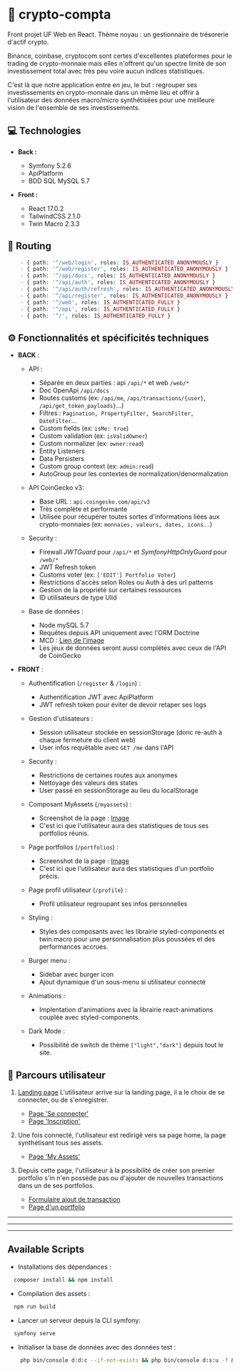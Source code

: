 # 🚀 crypto-compta

Front projet UF Web en React. Thème noyau : un gestionnaire de trésorerie d'actif crypto.

Binance, coinbase, cryptocom sont certes d'excellentes plateformes pour le trading de crypto-monnaie mais elles n'offrent qu'un spectre limité de son investissement total avec très peu voire aucun indices statistiques.

C'est là que notre application entre en jeu, le but : regrouper ses investissements en crypto-monnaie dans un même lieu et offrir à l'utilisateur des données macro/micro synthétisées pour une meilleure vision de l'ensemble de ses investissements.

## 💻 Technologies

- **Back :**

  - Symfony 5.2.6
  - ApiPlatform
  - BDD SQL MySQL 5.7

- **Front :**
  - React 17.0.2
  - TailwindCSS 2.1.0
  - Twin Macro 2.3.3

## 🔱 Routing

```php
    - { path: '^/web/login', roles: IS_AUTHENTICATED_ANONYMOUSLY }
    - { path: '^/web/register', roles: IS_AUTHENTICATED_ANONYMOUSLY }
    - { path: '^/api/docs', roles: IS_AUTHENTICATED_ANONYMOUSLY }
    - { path: '^/api/auth', roles: IS_AUTHENTICATED_ANONYMOUSLY }
    - { path: '^/api/auth/refresh', roles: IS_AUTHENTICATED_ANONYMOUSLY }
    - { path: '^/api/register', roles: IS_AUTHENTICATED_ANONYMOUSLY }
    - { path: '^/web', roles: IS_AUTHENTICATED_FULLY }
    - { path: '^/api', roles: IS_AUTHENTICATED_FULLY }
    - { path: '^/', roles: IS_AUTHENTICATED_FULLY }
```

## ⚙️ Fonctionnalités et spécificités techniques

- **BACK** :

  - API :

    - Séparée en deux parties : api `/api/*` et web `/web/*`
    - Doc OpenApi `/api/docs`
    - Routes customs (ex: `/api/me`, `/api/transactions/{user}`, `/api/get_token_payloads}`...)
    - Filtres : `Pagination, PropertyFilter, SearchFilter, DateFilter`...
    - Custom fields (ex: `isMe: true`)
    - Custom validation (ex: `isValidOwner`)
    - Custom normalizer (ex: `owner:read`)
    - Entity Listeners
    - Data Persisters
    - Custom group context (ex: `admin:read`)
    - AutoGroup pour les contextes de normalization/denormalization

  - API CoinGecko v3:

    - Base URL : `api.coingecko.com/api/v3`
    - Très complète et performante
    - Utilisée pour récupérer toutes sortes d'informations liées aux crypto-monnaies (ex: `monnaies, valeurs, dates, icons..`)

  - Security :

    - Firewall _JWTGuard_ pour `/api/*` et _SymfonyHttpOnlyGuard_ pour `/web/*`
    - JWT Refresh token
    - Customs voter (ex: `['EDIT'] Portfolio Voter`)
    - Restrictions d'accès selon Roles ou Auth à des url patterns
    - Gestion de la propriété sur certaines ressources
    - ID utilisateurs de type Ulid

  - Base de données :

    - Node mySQL 5.7
    - Requêtes depuis API uniquement avec l'ORM Doctrine
    - MCD : [Lien de l'image](https://drive.google.com/file/d/1kFUwTS-wEeVqmd1bkeAiavbvap1JaM_F/view?usp=sharing)
    - Les jeux de données seront aussi complétés avec ceux de l'API de CoinGecko

- **FRONT** :

  - Authentification (`/register` & `/login`) :

    - Authentification JWT avec ApiPlatform
    - JWT refresh token pour éviter de devoir retaper ses logs

  - Gestion d'utiisateurs :

    - Session utilisateur stockée en sessionStorage (donc re-auth à chaque fermeture du client web)
    - User infos requêtable avec `GET /me` dans l'API

  - Security :

    - Restrictions de certaines routes aux anonymes
    - Nettoyage des valeurs des states
    - User passé en sessionStorage au lieu du localStorage

  - Composant MyAssets (`/myassets`) :

    - Screenshot de la page : [Image](https://drive.google.com/file/d/1n1oIi6huJe8WfIjoggos6FLwVmL3e8D6/view?usp=sharing)
    - C'est ici que l'utilisateur aura des statistiques de tous ses portfolios réunis.

  - Page portfolios (`/portfolios`) :

    - Screenshot de la page : [Image](https://drive.google.com/file/d/1otuyqyesaZG-AAErZCEWUNiGIL6Uj-XX/view?usp=sharing)
    - C'est ici que l'utilisateur aura des statistiques d'un portfolio précis.

  - Page profil utilisateur (`/profile`) :

    - Profil utilisateur regroupant ses infos personnelles

  - Styling :

    - Styles des composants avec les librairie styled-components et twin.macro pour une personnalisation plus poussées et des performances accrues.

  - Burger menu :

    - Sidebar avec burger icon
    - Ajout dynamique d'un sous-menu si utilisateur connecté

  - Animations :

    - Implentation d'animations avec la librairie react-animations couplée avec styled-components.

  - Dark Mode :
    - Possibilité de switch de thème `["light","dark"]` depuis tout le site.

## 🧬 Parcours utilisateur

1.  [Landing page](https://drive.google.com/file/d/1mLFUKByyAz0E3rIbz-Yhe9AGZoqNRFwv/view?usp=sharing) L'utilisateur arrive sur la landing page, il a le choix de se connecter, ou de s'enregistrer.

    - [Page 'Se connecter'](https://drive.google.com/file/d/1prC13mJ2XQ5feiwtIvKb-JyqVZ6hJU7V/view?usp=sharing)
    - [Page 'Inscription'](https://drive.google.com/file/d/1sh9WPDFc7jADORuuXT4Y7oORdp5N1yfn/view?usp=sharing)

2.  Une fois connecté, l'utilisateur est redirigé vers sa page home, la page synthétisant tous ses assets.

    - [Page 'My Assets'](https://drive.google.com/file/d/1n1oIi6huJe8WfIjoggos6FLwVmL3e8D6/view?usp=sharing)

3.  Depuis cette page, l'utilisateur à la possibilité de créer son premier portfolio s'in n'en possède pas ou d'ajouter de nouvelles transactions dans un de ses portfolios.

    - [Formulaire ajout de transaction](https://drive.google.com/file/d/1th4w1fGFR4sR91CsWog5tyXMJ0oCCk0X/view?usp=sharing)
    - [Page d'un portfolio](https://drive.google.com/file/d/1rE2nQzaUXoHSy1sfSbcbBoPbsDIBbMy9/view?usp=sharing)

<hr>

<hr>

<hr>

## Available Scripts

  - Installations des dépendances :

  ```bash
    composer install && npm install
  ```

  - Compilation des assets : 

  ```bash
    npm run build
  ```

  - Lancer un serveur depuis la CLI symfony:

  ```bash
    symfony serve
  ```

  - Initialiser la base de données avec des données test :

  ```bash
      php bin/console d:d:c --if-not-exists && php bin/console d:s:u -f && php bin/console d:f:l
  ```
